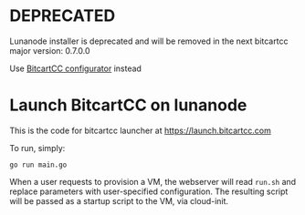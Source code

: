 # DEPRECATED

Lunanode installer is deprecated and will be removed in the next bitcartcc major version: 0.7.0.0

Use [BitcartCC configurator](https://docs.bitcartcc.com/guides/configurator) instead

# Launch BitcartCC on lunanode

This is the code for bitcartcc launcher at https://launch.bitcartcc.com

To run, simply:

`go run main.go`

When a user requests to provision a VM, the webserver will read `run.sh` and
replace parameters with user-specified configuration. The resulting script will
be passed as a startup script to the VM, via cloud-init.
